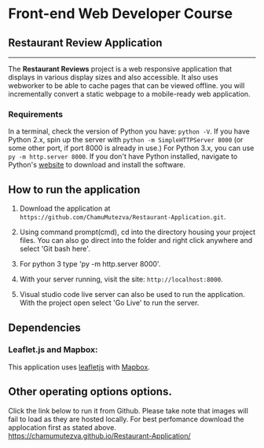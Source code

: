 # Front-end Web Developer Course
## Restaurant Review Application
---

The  **Restaurant Reviews** project is a web responsive application that displays in various display sizes and also accessible. It also uses webworker to be able to cache pages that can be viewed offline. you will incrementally convert a static webpage to a mobile-ready web application. 

### Requirements

In a terminal, check the version of Python you have: `python -V`. If you have Python 2.x, spin up the server with `python -m SimpleHTTPServer 8000` (or some other port, if port 8000 is already in use.) For Python 3.x, you can use `py -m http.server 8000`. If you don't have Python installed, navigate to Python's [website](https://www.python.org/) to download and install the software.

## How to run the application

1. Download the application at `https://github.com/ChamuMutezva/Restaurant-Application.git`.
2. Using command prompt(cmd), cd into the directory housing your project files. You can also go direct into the folder and right click anywhere and select 'Git bash here'.
3. For python 3 type 'py -m http.server 8000'.

4. With your server running, visit the site: `http://localhost:8000`.
5. Visual studio code live server can also be used to run the application. With the project open select 'Go Live' to run the server.

## Dependencies
### Leaflet.js and Mapbox:

This application uses [leafletjs](https://leafletjs.com/) with [Mapbox](https://www.mapbox.com/).

## Other operating options options.
Click the link below to run it from Github. Please take note that images will fail to load as they are hosted locally. For best perfomance download the applocation first as stated above.
https://chamumutezva.github.io/Restaurant-Application/
